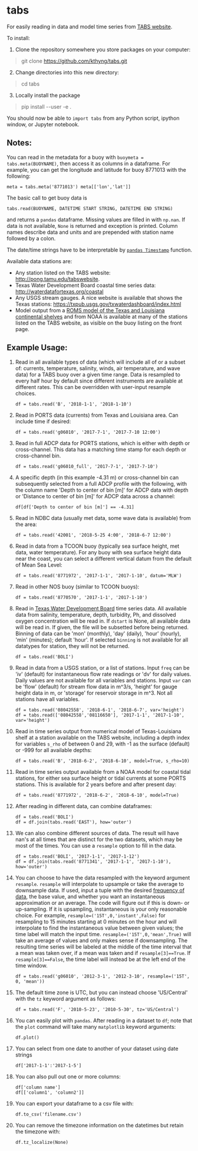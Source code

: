 # tabs
For easily reading in data and model time series from [TABS website](http://pong.tamu.edu/tabswebsite).

To install:
1. Clone the repository somewhere you store packages on your computer:
> git clone https://github.com/kthyng/tabs.git
2. Change directories into this new directory:
> cd tabs
3. Locally install the package
> pip install --user -e .

You should now be able to `import tabs` from any Python script, ipython window, or Jupyter notebook.

## Notes:

You can read in the metadata for a buoy with
`buoymeta = tabs.meta(BUOYNAME)`, then access it as columns in a dataframe. For example, you can get the longitude and latitude for buoy 8771013 with the following:

``meta = tabs.meta('8771013')
meta[['lon','lat']]``

The basic call to get buoy data is

`tabs.read(BUOYNAME, DATETIME START STRING, DATETIME END STRING)`

and returns a `pandas` dataframe. Missing values are filled in with `np.nan`. If data is not available, `None` is returned and exception is printed. Column names describe data and units and are prepended with station name followed by a colon.

The date/time strings have to be interpretable by [`pandas Timestamp`](https://pandas.pydata.org/pandas-docs/stable/generated/pandas.Timestamp.html) function.

Available data stations are:
* Any station listed on the TABS website: http://pong.tamu.edu/tabswebsite.
* Texas Water Development Board coastal time series data: http://waterdatafortexas.org/coastal
* Any USGS stream gauges. A nice website is available that shows the Texas stations: https://txpub.usgs.gov/txwaterdashboard/index.html
* Model output from a [ROMS model of the Texas and Louisiana continental shelves](http://pong.tamu.edu/tabswebsite/subpages/models.php) and from NOAA is available at many of the stations listed on the TABS website, as visible on the buoy listing on the front page.

## Example Usage:

1. Read in all available types of data (which will include all of or a subset of: currents, temperature, salinity, winds, air temperature, and wave data) for a TABS buoy over a given time range. Data is resampled to every half hour by default since different instruments are available at different rates. This can be overridden with user-input resample choices.

    `df = tabs.read('B', '2018-1-1', '2018-1-10')`

2. Read in PORTS data (currents) from Texas and Louisiana area. Can include time if desired:

    `df = tabs.read('g06010', '2017-7-1', '2017-7-10 12:00')`

3. Read in full ADCP data for PORTS stations, which is either with depth or cross-channel. This data has a matching time stamp for each depth or cross-channel bin.

    `df = tabs.read('g06010_full', '2017-7-1', '2017-7-10')`

4. A specific depth (in this example -4.31 m) or cross-channel bin can subsequently selected from a full ADCP profile with the following, with the column name 'Depth to center of bin [m]' for ADCP data with depth or 'Distance to center of bin [m]' for ADCP data across a channel:

    `df[df['Depth to center of bin [m]'] == -4.31]`

5. Read in NDBC data (usually met data, some wave data is available) from the area:

    `df = tabs.read('42001', '2018-5-25 4:00', '2018-6-7 12:00')`

6. Read in data from a TCOON buoy (typically sea surface height, met data, water temperature). For any buoy with sea surface height data near the coast, you can select a different vertical datum from the default of Mean Sea Level:

    `df = tabs.read('8771972', '2017-1-1', '2017-1-10', datum='MLW')`

7. Read in other NOS buoy (similar to TCOON buoys):

    `df = tabs.read('8770570', '2017-1-1', '2017-1-10')`

8. Read in [Texas Water Development Board](http://waterdatafortexas.org/coastal) time series data. All available data from salinity, temperature, depth, turbidity, Ph, and dissolved oxygen concentration will be read in. If `dstart` is None, all available data will be read in. If given, the file will be subsetted before being returned. Binning of data can be 'mon' (monthly), 'day' (daily), 'hour' (hourly), 'min' (minutes); default 'hour'. If selected `binning` is not available for all datatypes for station, they will not be returned.

    `df = tabs.read('BOLI')`

9. Read in data from a USGS station, or a list of stations. Input `freq` can be 'iv' (default) for instantaneous flow rate readings or 'dv' for daily values. Daily values are not available for all variables and stations. Input `var` can be 'flow' (default) for stream flow data in m^3/s, 'height' for gauge height data in m, or 'storage' for reservoir storage in m^3. Not all stations have all variables.

    `df = tabs.read('08042558', '2018-6-1', '2018-6-7', var='height')`  
    `df = tabs.read(['08042558','08116650'], '2017-1-1', '2017-1-10', var='height')`

10. Read in time series output from numerical model of Texas-Louisiana shelf at a station available on the TABS website, including a depth index for variables `s_rho` of between 0 and 29, with -1 as the surface (default) or -999 for all available depths:

    `df = tabs.read('B', '2018-6-2', '2018-6-10', model=True, s_rho=10)`

11. Read in time series output available from a NOAA model for coastal tidal stations, for either sea surface height or tidal currents at some PORTS stations. This is available for 2 years before and after present day:

    `df = tabs.read('8771972', '2018-6-2', '2018-6-10', model=True)`

12. After reading in different data, can combine dataframes:

    `df = tabs.read('BOLI')`  
    `df = df.join(tabs.read('EAST'), how='outer')`

13. We can also combine different sources of data. The result will have nan's at all times that are distinct for the two datasets, which may be most of the times. You can use a `resample` option to fill in the data.

    `df = tabs.read('BOLI', '2017-1-1', '2017-1-12')`  
    `df = df.join(tabs.read('8771341', '2017-1-1', '2017-1-10'), how='outer')`


14. You can choose to have the data resampled with the keyword argument `resample`. `resample` will interpolate to upsample or take the average to downsample data. If used, input a tuple with the desired [frequency of data](https://pandas.pydata.org/pandas-docs/stable/timeseries.html#timeseries-offset-aliases), the base value, and whether you want an instantaneous approximation or an average. The code will figure out if this is down- or up-sampling. If it is upsampling, instantaneous is your only reasonable choice. For example, `resample=('15T',0,'instant',False)` for resampling to 15 minutes starting at 0 minutes on the hour and will interpolate to find the instantaneous value between given values; the time label will match the input time. `resample=('15T',0,'mean',True)` will take an average of values and only makes sense if downsampling. The resulting time series will be labeled at the middle of the time interval that a mean was taken over, if a mean was taken and if `resample[3]==True`. If `resample[3]==False`, the time label will instead be at the left end of the time window.

    `df = tabs.read('g06010', '2012-3-1', '2012-3-10', resample=('15T', 0, 'mean'))`

15. The default time zone is UTC, but you can instead choose 'US/Central' with the `tz` keyword argument as follows:

    `df = tabs.read('F', '2010-5-23', '2010-5-30', tz='US/Central')`

16. You can easily plot with `pandas`. After reading in a dataset to `df`; note that the `plot` command will take many `matplotlib` keyword arguments:

    `df.plot()`

17. You can select from one date to another of your dataset using date strings

    `df['2017-1-1':'2017-1-5']`

18. You can also pull out one or more columns:

    `df['column name']`  
    `df[['column1', 'column2']]`

19. You can export your dataframe to a csv file with:

    `df.to_csv('filename.csv')`

20. You can remove the timezone information on the datetimes but retain the timezone with:

    `df.tz_localize(None)`
